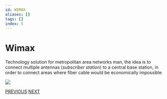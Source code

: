```yaml
---
id: WIMAX
aliases: []
tags: []
index: 5
---
```


# Wimax

Technology solution for metropolitan area networks man, the idea is to connect multiple antennas (*subscriber station*) to a central base station, in order to connect areas where fiber cable would be economically impossible

![](mobile_systems/Pasted%20image%2020240604192519.png)

[PREVIOUS](pages/wireless/WIFI.md) [NEXT](mobile_systems/wireless/CELLULAR_NETWORKING.md)
